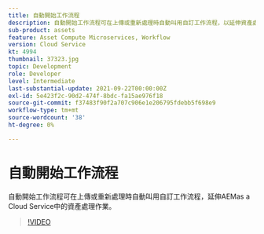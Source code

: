 ```yaml
---
title: 自動開始工作流程
description: 自動開始工作流程可在上傳或重新處理時自動叫用自訂工作流程，以延伸資產處理。
sub-product: assets
feature: Asset Compute Microservices, Workflow
version: Cloud Service
kt: 4994
thumbnail: 37323.jpg
topic: Development
role: Developer
level: Intermediate
last-substantial-update: 2021-09-22T00:00:00Z
exl-id: 5e423f2c-90d2-474f-8bdc-fa15ae976f18
source-git-commit: f37483f90f2a707c906e1e206795fdebb5f698e9
workflow-type: tm+mt
source-wordcount: '38'
ht-degree: 0%

---
```


# 自動開始工作流程

自動開始工作流程可在上傳或重新處理時自動叫用自訂工作流程，延伸AEMas a Cloud Service中的資產處理作業。

>[!VIDEO](https://video.tv.adobe.com/v/37323/?quality=12&learn=on&hidetitle=true)
